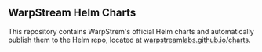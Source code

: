 ## WarpStream Helm Charts

This repository contains WarpStrem's official Helm charts and automatically
publish them to the Helm repo, located at [warpstreamlabs.github.io/charts](https://warpstreamlabs.github.io/charts).

